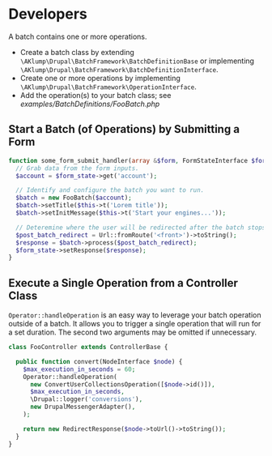 # Developers

A batch contains one or more operations.

* Create a batch class by extending `\AKlump\Drupal\BatchFramework\BatchDefinitionBase` or implementing `\AKlump\Drupal\BatchFramework\BatchDefinitionInterface`.
* Create one or more operations by implementing `\AKlump\Drupal\BatchFramework\OperationInterface`.
* Add the operation(s) to your batch class; see _examples/BatchDefinitions/FooBatch.php_

## Start a Batch (of Operations) by Submitting a Form

```php
function some_form_submit_handler(array &$form, FormStateInterface $form_state) {
  // Grab data from the form inputs.
  $account = $form_state->get('account');

  // Identify and configure the batch you want to run.
  $batch = new FooBatch($account);
  $batch->setTitle($this->t('Lorem title'));
  $batch->setInitMessage($this->t('Start your engines...'));

  // Deteremine where the user will be redirected after the batch stops.
  $post_batch_redirect = Url::fromRoute('<front>')->toString();
  $response = $batch->process($post_batch_redirect);
  $form_state->setResponse($response);
}
```

## Execute a Single Operation from a Controller Class

`Operator::handleOperation` is an easy way to leverage your batch operation outside of a batch. It allows you to trigger a single operation that will run for a set duration. The second two arguments may be omitted if unnecessary.

```php
class FooController extends ControllerBase {

  public function convert(NodeInterface $node) {
    $max_execution_in_seconds = 60;
    Operator::handleOperation(
      new ConvertUserCollectionsOperation([$node->id()]),
      $max_execution_in_seconds,
      \Drupal::logger('conversions'),
      new DrupalMessengerAdapter(),
    );

    return new RedirectResponse($node->toUrl()->toString());
  }
}
```

